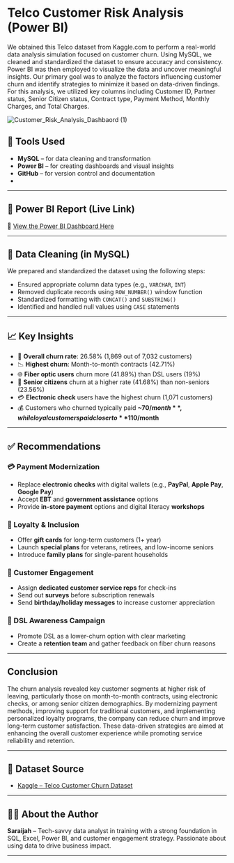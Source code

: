 # Telco Customer Risk Analysis (Power BI)
We obtained this Telco dataset from Kaggle.com to perform a real-world data analysis simulation focused on customer churn. Using MySQL, we cleaned and standardized the dataset to ensure accuracy and consistency. Power BI was then employed to visualize the data and uncover meaningful insights.
Our primary goal was to analyze the factors influencing customer churn and identify strategies to minimize it based on data-driven findings. For this analysis, we utilized key columns including Customer ID, Partner status, Senior Citizen status, Contract type, Payment Method, Monthly Charges, and Total Charges.

![Customer_Risk_Analysis_Dashbaord (1)](https://github.com/user-attachments/assets/52f52442-3678-4b32-b7e3-ad6b76886196)


## 🧰 Tools Used
- **MySQL** – for data cleaning and transformation
- **Power BI** – for creating dashboards and visual insights
- **GitHub** – for version control and documentation
- 
---

## 📎 Power BI Report (Live Link)
🔗 [View the Power BI Dashboard Here](https://app.powerbi.com/links/jSzK10iL-B?ctid=898c782c-ee10-4bdd-a6be-e993f0d4c44a&pbi_source=linkShare)

---

## 🧹 Data Cleaning (in MySQL)
We prepared and standardized the dataset using the following steps:
- Ensured appropriate column data types (e.g., `VARCHAR`, `INT`)
- Removed duplicate records using `ROW_NUMBER()` window function
- Standardized formatting with `CONCAT()` and `SUBSTRING()`
- Identified and handled null values using `CASE` statements

---

## 📈 Key Insights
- 📌 **Overall churn rate**: 26.58% (1,869 out of 7,032 customers)
- 📉 **Highest churn**: Month-to-month contracts (42.71%)
- 🌐 **Fiber optic users** churn more (41.89%) than DSL users (19%)
- 👵 **Senior citizens** churn at a higher rate (41.68%) than non-seniors (23.56%)
- 💳 **Electronic check** users have the highest churn (1,071 customers)
- 💰 Customers who churned typically paid **~$70/month**, while loyal customers paid closer to **$110/month**

---

## ✅ Recommendations
### 💳 Payment Modernization
- Replace **electronic checks** with digital wallets (e.g., **PayPal**, **Apple Pay**, **Google Pay**)
- Accept **EBT** and **government assistance** options
- Provide **in-store payment** options and digital literacy **workshops**

### 🎁 Loyalty & Inclusion
- Offer **gift cards** for long-term customers (1+ year)
- Launch **special plans** for veterans, retirees, and low-income seniors
- Introduce **family plans** for single-parent households

### 💬 Customer Engagement
- Assign **dedicated customer service reps** for check-ins
- Send out **surveys** before subscription renewals
- Send **birthday/holiday messages** to increase customer appreciation

### 📣 DSL Awareness Campaign
- Promote DSL as a lower-churn option with clear marketing
- Create a **retention team** and gather feedback on fiber churn reasons

---

## Conclusion
The churn analysis revealed key customer segments at higher risk of leaving, particularly those on month-to-month contracts, using electronic checks, or among senior citizen demographics. By modernizing payment methods, improving support for traditional customers, and implementing personalized loyalty programs, the company can reduce churn and improve long-term customer satisfaction. These data-driven strategies are aimed at enhancing the overall customer experience while promoting service reliability and retention.

---

## 🔗 Dataset Source
- [Kaggle – Telco Customer Churn Dataset](https://www.kaggle.com/datasets/blastchar/telco-customer-churn)

---

## 👩‍💻 About the Author
**Saraijah** – Tech-savvy data analyst in training with a strong foundation in SQL, Excel, Power BI, and customer engagement strategy. Passionate about using data to drive business impact.

---


